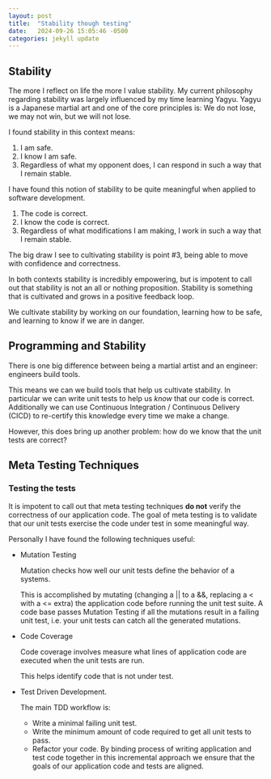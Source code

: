```yaml
---
layout: post
title:  "Stability though testing"
date:   2024-09-26 15:05:46 -0500
categories: jekyll update
---
```


## Stability
The more I reflect on life the more I value stability. 
My current philosophy regarding stability was largely influenced by my time learning Yagyu.
Yagyu is a Japanese martial art and one of the core principles is: We do not lose, we may not win, but we will not lose.

I found stability in this context means:
1. I am safe.
2. I know I am safe.
3. Regardless of what my opponent does, I can respond in such a way that I remain stable.

I have found this notion of stability to be quite meaningful when applied to software development.
1. The code is correct.
2. I know the code is correct. 
3. Regardless of what modifications I am making, I work in such a way that I remain stable.

The big draw I see to cultivating stability is point #3, being able to move with confidence and correctness.

In both contexts stability is incredibly empowering, but is impotent to call out that stability is not an all or nothing proposition.
Stability is something that is cultivated and grows in a positive feedback loop.

We cultivate stability by working on our foundation, learning how to be safe, and learning to know if we are in danger.

## Programming and Stability
There is one big difference between being a martial artist and an engineer: engineers build tools.

This means we can we build tools that help us cultivate stability.
In particular we can write unit tests to help us *know* that our code is correct.
Additionally we can use Continuous Integration / Continuous Delivery (CICD) to re-certify this knowledge every time we make a change.

However, this does bring up another problem: how do we know that the unit tests are correct?
## Meta Testing Techniques
### Testing the tests
It is impotent to call out that meta testing techniques **do not** verify the correctness of our application code.
The goal of meta testing is to validate that our unit tests exercise the code under test in some meaningful way. 

Personally I have found the following techniques useful: 
- Mutation Testing

    Mutation checks how well our unit tests define the behavior of a systems.

    This is accomplished by mutating (changing a || to a &&, replacing a < with a <= extra) the application code before running the unit test suite.
    A code base passes Mutation Testing if all the mutations result in a failing unit test, 
    i.e. your unit tests can catch all the generated mutations.

- Code Coverage 

    Code coverage involves measure what lines of application code are executed when the unit tests are run.

    This helps identify code that is not under test.
- Test Driven Development.

    The main TDD workflow is:
    - Write a minimal failing unit test.
    - Write the minimum amount of code required to get all unit tests to pass.
    - Refactor your code.
    By binding process of writing application and test code together in this incremental approach we ensure that the goals of our application code and tests are aligned.

